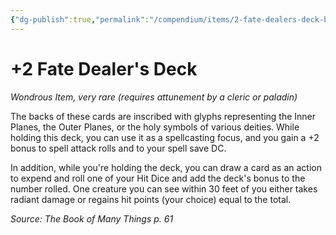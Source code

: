 ```yaml
---
{"dg-publish":true,"permalink":"/compendium/items/2-fate-dealers-deck-bmt/","tags":["compendium/src/5e/bmt","item/attunement/required","item/rarity/very-rare","item/wondrous"]}
---
```


# +2 Fate Dealer's Deck
*Wondrous Item, very rare (requires attunement by a cleric or paladin)*  


The backs of these cards are inscribed with glyphs representing the Inner Planes, the Outer Planes, or the holy symbols of various deities. While holding this deck, you can use it as a spellcasting focus, and you gain a +2 bonus to spell attack rolls and to your spell save DC.

In addition, while you're holding the deck, you can draw a card as an action to expend and roll one of your Hit Dice and add the deck's bonus to the number rolled. One creature you can see within 30 feet of you either takes radiant damage or regains hit points (your choice) equal to the total.

*Source: The Book of Many Things p. 61*